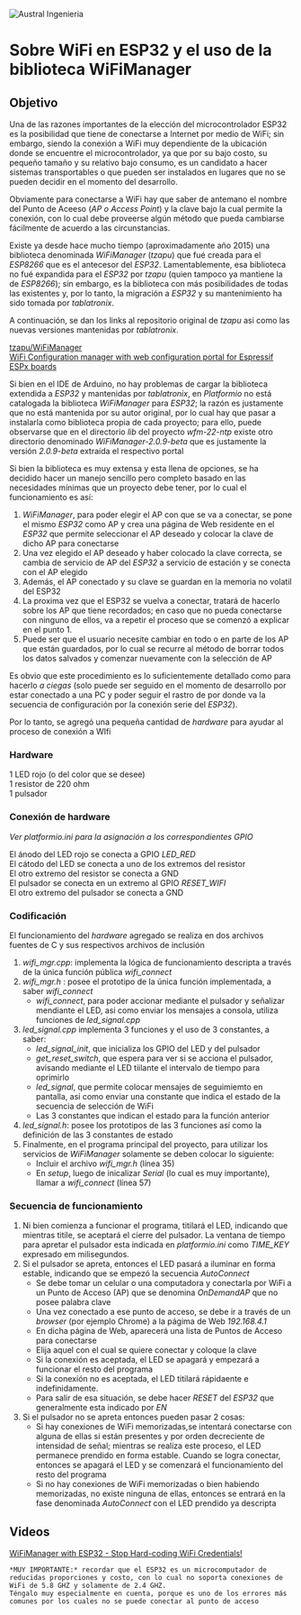 


![Austral Ingenieria](https://encrypted-tbn0.gstatic.com/images?q=tbn%3AANd9GcQooGo7vQn4t9-6Bt46qZF-UY4_QFpYOeh7kVWzwpr_lbLr5wka)

# Sobre WiFi en ESP32 y el uso de la biblioteca WiFiManager

## Objetivo

 Una de las razones importantes de la elección del microcontrolador ESP32 es la posibilidad que tiene de conectarse a Internet por medio de WiFi; sin embargo, siendo la conexión a WiFi muy dependiente de la ubicación donde se encuentre el microcontrolador, ya que por su bajo costo, su pequeño tamaño y su relativo bajo consumo, es un candidato a hacer sistemas transportables o que pueden ser instalados en lugares que no se pueden decidir en el momento del desarrollo.  

 Obviamente para conectarse a WiFi hay que saber de antemano el nombre del Punto de Aceeso (_AP o Access Point_) y la clave bajo la cual permite la conexión, con lo cual debe proveerse algún método que pueda cambiarse fácilmente de acuerdo a las circunstancias.  

 Existe ya desde hace mucho tiempo (aproximadamente año 2015) una biblioteca denominada _WiFiManager_ (_tzapu_) que fué creada para el _ESP8266_ que es el antecesor del _ESP32_. Lamentablemente, esa biblioteca no fué expandida para el _ESP32_ por _tzapu_ (quien tampoco ya mantiene la de _ESP8266_); sin embargo, es la biblioteca con más posibilidades de todas las existentes y, por lo tanto, la migración a _ESP32_ y su mantenimiento ha sido tomada por _tablatronix_.   

 A continuación, se dan los links al repositorio original de _tzapu_ asi como las nuevas versiones mantenidas por _tablatronix_.  

  [tzapu/WiFiManager](https://github.com/tzapu/WiFiManager)  
  [WiFi Configuration manager with web configuration portal for Espressif ESPx boards](https://www.arduinolibraries.info/libraries/wi-fi-manager)

 Si bien en el IDE de Arduino, no hay problemas de cargar la biblioteca extendida a _ESP32_ y mantenidas por _tablatronix_, en _Platformio_ no está catalogada la biblioteca _WiFiManager_ para _ESP32_; la razón es justamente que no está mantenida por su autor original, por lo cual hay que pasar a instalarla como biblioteca propia de cada proyecto; para ello, puede observarse que en el directorio _lib_ del proyecto _wfm-22-ntp_ existe otro directorio denominado _WiFiManager-2.0.9-beta_ que es justamente la versión _2.0.9-beta_ extraída el respectivo portal

 Si bien la biblioteca es muy extensa y esta llena de opciones, se ha decidido hacer un manejo sencillo pero completo basado en las necesidades mínimas que un proyecto debe tener, por lo cual el funcionamiento es así:    

  1. _WiFiManager_, para poder elegir el AP con que se va a conectar, se pone el mismo _ESP32_ como AP y crea una página de Web residente en el _ESP32_ que permite seleccionar el AP deseado y colocar la clave de dicho AP para conectarse
  2. Una vez elegido el AP deseado y haber colocado la clave correcta, se cambia de servicio de AP del _ESP32_ a servicio de estación y se conecta con el AP elegido
  3. Además, el AP conectado y su clave se guardan en la memoria no volatil del ESP32
  4. La proxima vez que el ESP32 se vuelva a conectar, tratará de hacerlo sobre los AP que tiene recordados; en caso que no pueda conectarse con ninguno de ellos, va a repetir el proceso que se comenzó a explicar en el punto 1.
  5. Puede ser que el usuario necesite cambiar en todo o en parte de los AP que están guardados, por lo cual se recurre al método de borrar todos los datos salvados y comenzar nuevamente con la selección de AP

 Es obvio que este procedimiento es lo suficientemente detallado como para hacerlo _a ciegas_ (solo puede ser seguido en el momento de desarrollo por estar conectado a una PC y poder seguir el rastro de por donde va la secuencia de configuración por la conexión serie del _ESP32_).  

Por lo tanto, se agregó una pequeña cantidad de _hardware_ para ayudar al proceso de conexión a WIfi

### Hardware

  1 LED rojo (o del color que se desee)  
  1 resistor de 220 ohm  
  1 pulsador  

### Conexión de hardware

 _Ver platformio.ini para la asignación a los correspondientes GPIO_

 El ánodo del LED rojo se conecta a GPIO _LED_RED_  
 El cátodo del LED se conecta a uno de los extremos del resistor   
 El otro extremo del resistor se conecta a GND  
 El pulsador se conecta en un extremo al GPIO _RESET_WIFI_  
 El otro extremo del pulsador se conecta a GND  

### Codificación

 El funcionamiento del _hardware_ agregado se realiza en dos archivos fuentes de C y sus respectivos archivos de inclusión

 1. _wifi_mgr.cpp_: implementa la lógica de funcionamiento descripta a través de la única función pública _wifi_connect_  
 2. _wifi_mgr.h_  : posee el prototipo de la única función implementada, a saber _wifi_connect_  
    - _wifi_connect_, para poder accionar mediante el pulsador y señalizar mendiante el LED, asi como enviar los mensajes a consola, utiliza funciones de _led_signal.cpp_  
 3. _led_signal.cpp_ implementa 3 funciones y el uso de 3 constantes, a saber:  
    - _led_signal_init_, que inicializa los GPIO del  LED y del pulsador  
    - _get_reset_switch_, que espera para ver si se acciona el pulsador, avisando mediante el LED tiilante el intervalo de tiempo para oprimirlo  
    - _led_signal_, que permite colocar mensajes de seguimiemto en pantalla, asi como enviar una constante que indica el estado de la secuencia de selección de WiFi  
    - Las 3 constantes que indican el estado para la función anterior  
 4. _led_signal.h_: posee los prototipos de las 3 funciones así como la definición de las 3 constantes de estado
 5. Finalmente, en el programa principal del proyecto, para utilizar los servicios de _WiFiManager_ solamente se deben colocar lo siguiente:  
    - Incluir el archivo _wifi_mgr.h_ (línea 35)  
    - En _setup_, luego de inicalizar _Serial_ (lo cual es muy importante), llamar a _wifi_connect_  (línea 57)

### Secuencia de funcionamiento

 1. Ni bien comienza a funcionar el programa, titilará el LED, indicando que mientras titile, se aceptará el cierre del pulsador. La ventana de tiempo para apretar el pulsador esta indicada en _platformio.ini_ como _TIME_KEY_ expresado em milisegundos.  
 2. Si el pulsador se apreta, entonces el LED pasará a iluminar en forma estable, indicando que se empezó la secuencia _AutoConnect_
    - Se debe tomar un celular o una computadora y conectarla por WiFi a un Punto de Acceso (AP) que se denomina _OnDemandAP_ que no posee palabra clave
    - Una vez conectado a ese punto de acceso, se debe ir a través de un _browser_ (por ejemplo Chrome) a la págima de Web _192.168.4.1_ 
    - En dicha página de Web, aparecerá una lista de Puntos de Acceso para conectarse  
    - Elija aquel con el cual se quiere conectar y coloque la clave  
    - Si la conexión es aceptada, el LED se apagará y empezará a funcionar el resto del programa  
    - Si la conexión no es aceptada, el LED titilará rápidaente e indefinidamente.  
    - Para salir de esa situación, se debe hacer _RESET_ del _ESP32_ que generalmente esta indicado por _EN_  
 3. Si el pulsador no se apreta entonces pueden pasar 2 cosas:
    - Si hay conexiones de WiFi memorizadas,se intentará conectarse con alguna de ellas si están presentes y por orden decreciente de intensidad de señal; mientras se realiza este proceso, el LED permanece prendido en forma estable. Cuando se logra conectar, entonces se apagará el LED y se comenzará el funcionamiento del resto del programa
    - Si no hay conexiones de WiFi memorizadas o bien habiendo memorizadas, no existe ninguna de ellas, entonces se entrará en la fase denominada _AutoConnect_ con el LED prendido ya descripta
    
##  Videos

 [WiFiManager with ESP32 - Stop Hard-coding WiFi Credentials!](https://www.youtube.com/watch?v=VnfX9YJbaU8)


    *MUY IMPORTANTE:* recordar que el ESP32 es un microcomputador de reducidas proporciones y costo, con lo cual no soporta conexiones de WiFi de 5.8 GHZ y solamente de 2.4 GHZ.  
    Téngalo muy especialmente en cuenta, porque es uno de los errores más comunes por los cuales no se puede conectar al punto de acceso  

